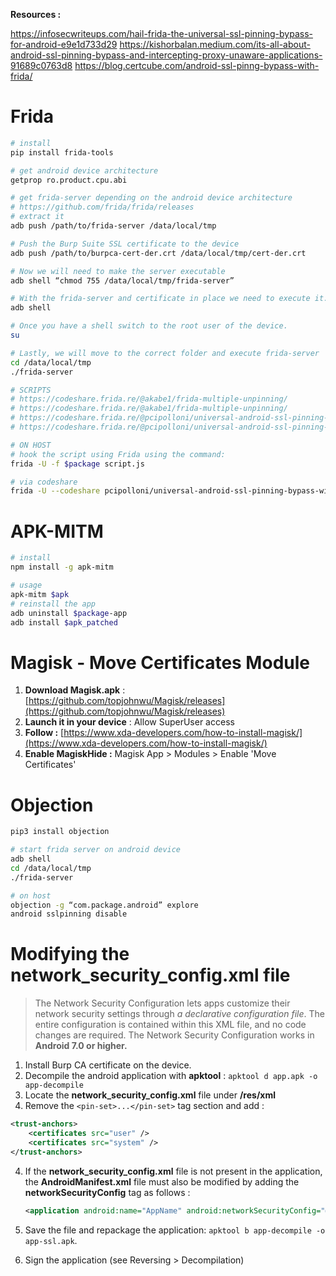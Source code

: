 **Resources :**

https://infosecwriteups.com/hail-frida-the-universal-ssl-pinning-bypass-for-android-e9e1d733d29
https://kishorbalan.medium.com/its-all-about-android-ssl-pinning-bypass-and-intercepting-proxy-unaware-applications-91689c0763d8
https://blog.certcube.com/android-ssl-pinng-bypass-with-frida/

# Frida

```bash
# install
pip install frida-tools

# get android device architecture
getprop ro.product.cpu.abi

# get frida-server depending on the android device architecture
# https://github.com/frida/frida/releases
# extract it
adb push /path/to/frida-server /data/local/tmp

# Push the Burp Suite SSL certificate to the device
adb push /path/to/burpca-cert-der.crt /data/local/tmp/cert-der.crt

# Now we will need to make the server executable
adb shell “chmod 755 /data/local/tmp/frida-server”

# With the frida-server and certificate in place we need to execute it.
adb shell

# Once you have a shell switch to the root user of the device.
su

# Lastly, we will move to the correct folder and execute frida-server
cd /data/local/tmp
./frida-server

# SCRIPTS
# https://codeshare.frida.re/@akabe1/frida-multiple-unpinning/
# https://codeshare.frida.re/@akabe1/frida-multiple-unpinning/
# https://codeshare.frida.re/@pcipolloni/universal-android-ssl-pinning-bypass-with-frida/
# https://codeshare.frida.re/@pcipolloni/universal-android-ssl-pinning-bypass-with-frida/

# ON HOST
# hook the script using Frida using the command:
frida -U -f $package script.js

# via codeshare
frida -U --codeshare pcipolloni/universal-android-ssl-pinning-bypass-with-frida -f $package
```

# APK-MITM

```bash
# install
npm install -g apk-mitm

# usage
apk-mitm $apk
# reinstall the app
adb uninstall $package-app
adb install $apk_patched
```

# Magisk - Move Certificates Module

1.  **Download Magisk.apk** : [https://github.com/topjohnwu/Magisk/releases](https://github.com/topjohnwu/Magisk/releases)
2.  **Launch it in your device** : Allow SuperUser access
3.  **Follow :** [https://www.xda-developers.com/how-to-install-magisk/](https://www.xda-developers.com/how-to-install-magisk/)
4. **Enable MagiskHide :** Magisk App > Modules > Enable 'Move Certificates'

# Objection

```bash
pip3 install objection

# start frida server on android device
adb shell 
cd /data/local/tmp
./frida-server

# on host
objection -g “com.package.android” explore
android sslpinning disable
```

# Modifying the network\_security\_config.xml file

> The Network Security Configuration lets apps customize their network security settings through _a declarative configuration file_. The entire configuration is contained within this XML file, and no code changes are required. The Network Security Configuration works in **Android 7.0 or higher.**

1. Install Burp CA certificate on the device.
2. Decompile the android application with **apktool** : `apktool d app.apk -o app-decompile`
3. Locate the **network\_security\_config.xml** file under **/res/xml**
4. Remove the `<pin-set>...</pin-set>` tag section and add :

```xml
<trust-anchors>
	<certificates src="user" />
	<certificates src="system" />
</trust-anchors>
```

4.  If the **network\_security\_config.xml** file is not present in the application, the **AndroidManifest.xml** file must also be modified by adding the **networkSecurityConfig** tag as follows :

    ```xml
    <application android:name="AppName" android:networkSecurityConfig="@xml/network_security_config">
    ```
5. Save the file and repackage the application: `apktool b app-decompile -o app-ssl.apk`.
6. Sign the application (see Reversing > Decompilation)

